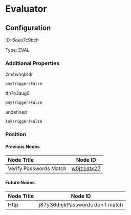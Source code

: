 # Evaluator
## Configuration
ID:  6oeo7c9bch

Type: EVAL 







### Additional Properties
2m4whqb1dr
```string 
anyTriggersFalse
```


tfn7o3aug6
```string 
anyTriggersFalse
```


undefined
```string 
anyTriggersFalse
```





### Position

#### Previous Nodes
| Node Title | Node ID |
| :------------- | ------------ |
| Verify Passwords Match | [w0jz1dtx27](./w0jz1dtx27.md) | 
 
 #### Future Nodes
| Node Title | Node ID |
| :------------- | ------------ |
| Http |[j87y36dnjk](./j87y36dnjk.md)Passwords don&#39;t match |[2m4whqb1dr](./2m4whqb1dr.md)Update password |[7eaxdz9nwk](./7eaxdz9nwk.md) | 